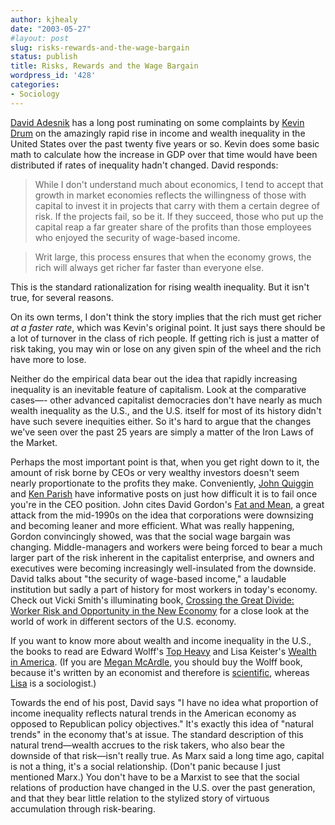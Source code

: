 ```yaml
---
author: kjhealy
date: "2003-05-27"
#layout: post
slug: risks-rewards-and-the-wage-bargain
status: publish
title: Risks, Rewards and the Wage Bargain
wordpress_id: '428'
categories:
- Sociology
---
```


[David Adesnik](http://oxblog.blogspot.com/2003_05_25_oxblog_archive.html#94930460) has a long post ruminating on some complaints by [Kevin Drum](http://www.calpundit.com/archives/001333.html) on the amazingly rapid rise in income and wealth inequality in the United States over the past twenty five years or so. Kevin does some basic math to calculate how the increase in GDP over that time would have been distributed if rates of inequality hadn't changed. David responds:

> While I don't understand much about economics, I tend to accept that growth in market economies reflects the willingness of those with capital to invest it in projects that carry with them a certain degree of risk. If the projects fail, so be it. If they succeed, those who put up the capital reap a far greater share of the profits than those employees who enjoyed the security of wage-based income.

> Writ large, this process ensures that when the economy grows, the rich will always get richer far faster than everyone else.

This is the standard rationalization for rising wealth inequality. But it isn't true, for several reasons.

On its own terms, I don't think the story implies that the rich must get richer *at a faster rate*, which was Kevin's original point. It just says there should be a lot of turnover in the class of rich people. If getting rich is just a matter of risk taking, you may win or lose on any given spin of the wheel and the rich have more to lose.

Neither do the empirical data bear out the idea that rapidly increasing inequality is an inevitable feature of capitalism. Look at the comparative cases—- other advanced capitalist democracies don't have nearly as much wealth inequality as the U.S., and the U.S. itself for most of its history didn't have such severe inequities either. So it's hard to argue that the changes we've seen over the past 25 years are simply a matter of the Iron Laws of the Market.

Perhaps the most important point is that, when you get right down to it, the amount of risk borne by CEOs or very wealthy investors doesn't seem nearly proportionate to the profits they make. Conveniently, [John Quiggin](http://mentalspace.ranters.net/quiggin/archives/001030.html) and [Ken Parish](http://cyberfuddle.com/troppoarmadillo/archives/000643.php) have informative posts on just how difficult it is to fail once you're in the CEO position. John cites David Gordon's [Fat and Mean](http://www.amazon.com/exec/obidos/ASIN/0684822881/kieranhealysw-20/ref=nosim/), a great attack from the mid-1990s on the idea that corporations were downsizing and becoming leaner and more efficient. What was really happening, Gordon convincingly showed, was that the social wage bargain was changing. Middle-managers and workers were being forced to bear a much larger part of the risk inherent in the capitalist enterprise, and owners and executives were becoming increasingly well-insulated from the downside. David talks about "the security of wage-based income," a laudable institution but sadly a part of history for most workers in today's economy. Check out Vicki Smith's illuminating book, [Crossing the Great Divide: Worker Risk and Opportunity in the New Economy](http://www.amazon.com/exec/obidos/ASIN/0801488125/kieranhealysw-20/ref=nosim/) for a close look at the world of work in different sectors of the U.S. economy.

If you want to know more about wealth and income inequality in the U.S., the books to read are Edward Wolff's [Top Heavy](http://www.amazon.com/exec/obidos/ASIN/1565846656/kieranhealysw-20/ref=nosim/) and Lisa Keister's [Wealth in America](http://www.amazon.com/exec/obidos/ASIN/0521627516/kieranhealysw-20/ref=nosim/). (If you are [Megan McArdle](http://www.kieranhealy.org/blog/archives/000398.html), you should buy the Wolff book, because it's written by an economist and therefore is [scientific](http://www.janegalt.net/blog/archives/004125.html), whereas [Lisa](http://www.sociology.ohio-state.edu/lak/) is a sociologist.)

Towards the end of his post, David says "I have no idea what proportion of income inequality reflects natural trends in the American economy as opposed to Republican policy objectives." It's exactly this idea of "natural trends" in the economy that's at issue. The standard description of this natural trend—wealth accrues to the risk takers, who also bear the downside of that risk—isn't really true. As Marx said a long time ago, capital is not a thing, it's a social relationship. (Don't panic because I just mentioned Marx.) You don't have to be a Marxist to see that the social relations of production have changed in the U.S. over the past generation, and that they bear little relation to the stylized story of virtuous accumulation through risk-bearing.
